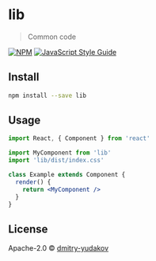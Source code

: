# lib

> Common code

[![NPM](https://img.shields.io/npm/v/lib.svg)](https://www.npmjs.com/package/lib) [![JavaScript Style Guide](https://img.shields.io/badge/code_style-standard-brightgreen.svg)](https://standardjs.com)

## Install

```bash
npm install --save lib
```

## Usage

```jsx
import React, { Component } from 'react'

import MyComponent from 'lib'
import 'lib/dist/index.css'

class Example extends Component {
  render() {
    return <MyComponent />
  }
}
```

## License

Apache-2.0 © [dmitry-yudakov](https://github.com/dmitry-yudakov)
